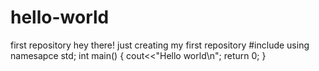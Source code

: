 # hello-world
first repository
hey there! just creating my first repository
#include<iostream>
using namesapce std;
int main()
{
cout<<"Hello world\n";
return 0;
}
